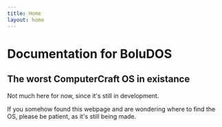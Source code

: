 ```yaml
---
title: Home
layout: home
---
```


# Documentation for BoluDOS
## The worst ComputerCraft OS in existance

Not much here for now, since it's still in development.

If you somehow found this webpage and are wondering where to find the OS, please be patient, as it's still being made.
